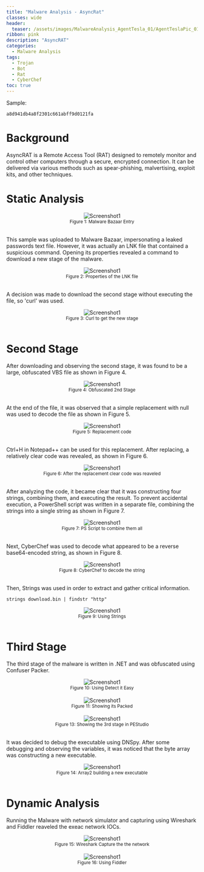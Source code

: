 ```yaml
---
title: "Malware Analysis - AsyncRat"
classes: wide
header:
  teaser: /assets/images/MalwareAnalysis_AgentTesla_01/AgentTeslaPic_01.jpg
ribbon: pink
description: "AsyncRAT"
categories:
  - Malware Analysis
tags:
  - Trojan
  - Bot
  - Rat
  - CyberChef
toc: true
---
```

Sample:
```
a8d941db4a8f2301c661abff9d0121fa
```

# Background
AsyncRAT is a Remote Access Tool (RAT) designed to remotely monitor and control other computers through a secure, encrypted connection.
It can be delivered via various methods such as spear-phishing, malvertising, exploit kits, and other techniques.

# Static Analysis
<div style="text-align: center;">
    <img src="/assets/images/2024-05-20-MalwareAnalysis_AsyncRAT/MalwareBazaar Sample.PNG" alt="Screenshot1" />
    <br>
    <sub>Figure 1: Malware Bazaar Entry</sub>
</div>
<br>

This sample was uploaded to Malware Bazaar, impersonating a leaked passwords text file. 
However, it was actually an LNK file that contained a suspicious command. 
Opening its properties revealed a command to download a new stage of the malware.

<div style="text-align: center;">
    <img src="/assets/images/2024-05-20-MalwareAnalysis_AsyncRAT/properties of the lnk file.PNG" alt="Screenshot1" />
    <br>
    <sub>Figure 2: Properties of the LNK file</sub>
</div>
<br>

A decision was made to download the second stage without executing the file, so 'curl' was used.

<div style="text-align: center;">
    <img src="/assets/images/2024-05-20-MalwareAnalysis_AsyncRAT/Downloading the vbs using curl.PNG" alt="Screenshot1" />
    <br>
    <sub>Figure 3: Curl to get the new stage</sub>
</div>
<br>

# Second Stage

After downloading and observing the second stage, it was found to be a large, obfuscated VBS file as shown in Figure 4.

<div style="text-align: center;">
    <img src="/assets/images/2024-05-20-MalwareAnalysis_AsyncRAT/very big obfuscated vbs file.PNG" alt="Screenshot1" />
    <br>
    <sub>Figure 4: Obfuscated 2nd Stage</sub>
</div>
<br>

At the end of the file, it was observed that a simple replacement with null was used to decode the file as shown in Figure 5.

<div style="text-align: center;">
    <img src="/assets/images/2024-05-20-MalwareAnalysis_AsyncRAT/At the end of the file we see a replace with nothing.PNG" alt="Screenshot1" />
    <br>
    <sub>Figure 5: Replacement code</sub>
</div>
<br>

Ctrl+H in Notepad++ can be used for this replacement. 
After replacing, a relatively clear code was revealed, as shown in Figure 6.

<div style="text-align: center;">
    <img src="/assets/images/2024-05-20-MalwareAnalysis_AsyncRAT/AFter the replacement we can see normal code.PNG" alt="Screenshot1" />
    <br>
    <sub>Figure 6: After the replacement clear code was reaveled</sub>
</div>
<br>

After analyzing the code, it became clear that it was constructing four strings, combining them, and executing the result. 
To prevent accidental execution, a PowerShell script was written in a separate file, combining the strings into a single string as shown in Figure 7.

<div style="text-align: center;">
    <img src="/assets/images/2024-05-20-MalwareAnalysis_AsyncRAT/simple PS script to extract those vars to one.PNG" alt="Screenshot1" />
    <br>
    <sub>Figure 7: PS Script to combine them all</sub>
</div>
<br>

Next, CyberChef was used to decode what appeared to be a reverse base64-encoded string, as shown in Figure 8.

<div style="text-align: center;">
    <img src="/assets/images/2024-05-20-MalwareAnalysis_AsyncRAT/managed to decode using reverse and base64.PNG" alt="Screenshot1" />
    <br>
    <sub>Figure 8: CyberChef to decode the string</sub>
</div>
<br>

Then, Strings was used in order to extract and gather critical information.

```batch
strings download.bin | findstr "http"
```

<div style="text-align: center;">
    <img src="/assets/images/2024-05-20-MalwareAnalysis_AsyncRAT/used strings to find more IOC , found another file dropped probably.PNG" alt="Screenshot1" />
    <br>
    <sub>Figure 9: Using Strings</sub>
</div>
<br>

# Third Stage

The third stage of the malware is written in .NET and was obfuscated using Confuser Packer.

<div style="text-align: center;">
    <img src="/assets/images/2024-05-20-MalwareAnalysis_AsyncRAT/shared is written in net.PNG" alt="Screenshot1" />
    <br>
    <sub>Figure 10: Using Detect it Easy</sub>
</div>
<br>


<div style="text-align: center;">
    <img src="/assets/images/2024-05-20-MalwareAnalysis_AsyncRAT/shared is packed.PNG" alt="Screenshot1" />
    <br>
    <sub>Figure 11: Showing its Packed</sub>
</div>
<br>

<div style="text-align: center;">
    <img src="/assets/images/2024-05-20-MalwareAnalysis_AsyncRAT/shared pestudio.PNG" alt="Screenshot1" />
    <br>
    <sub>Figure 13: Showing the 3rd stage in PEStudio</sub>
</div>
<br>


It was decided to debug the executable using DNSpy. 
After some debugging and observing the variables, it was noticed that the byte array was constructing a new executable.

<div style="text-align: center;">
    <img src="/assets/images/2024-05-20-MalwareAnalysis_AsyncRAT/following array2 in memory showd a new PE file.PNG" alt="Screenshot1" />
    <br>
    <sub>Figure 14: Array2 building a new executable</sub>
</div>
<br>


# Dynamic Analysis

Running the Malware with network simulator and capturing using Wireshark and Fiddler reaveled the exeac network IOCs.

<div style="text-align: center;">
    <img src="/assets/images/2024-05-20-MalwareAnalysis_AsyncRAT/dns requests.PNG" alt="Screenshot1" />
    <br>
    <sub>Figure 15: Wireshark Capture the the network</sub>
</div>
<br>

<div style="text-align: center;">
    <img src="/assets/images/2024-05-20-MalwareAnalysis_AsyncRAT/running on simulated network.PNG" alt="Screenshot1" />
    <br>
    <sub>Figure 16: Using Fiddler</sub>
</div>
<br>





























